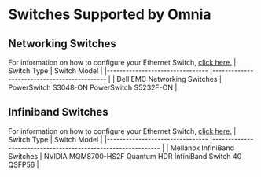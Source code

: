 # Switches Supported by Omnia

## Networking Switches
For information on how to configure your Ethernet Switch, [click here.](../../Device_Configuration/Ethernet_Switches.md)
| Switch Type                    	| Switch Model                               	|
|--------------------------------	|--------------------------------------------	|
| Dell EMC   Networking Switches 	| PowerSwitch S3048-ON PowerSwitch S5232F-ON 	|

## Infiniband Switches
For information on how to configure your Ethernet Switch, [click here.](../../Device_Configuration/Infiniband_Switches.md)
| Switch Type                    	| Switch Model                                               	|
|--------------------------------	|-------------------------------------------------------------	|
| Mellanox   InfiniBand Switches 	| NVIDIA MQM8700-HS2F Quantum HDR InfiniBand Switch 40 QSFP56 	|